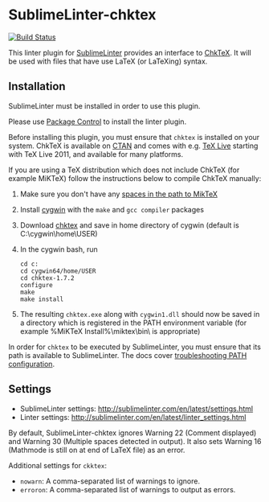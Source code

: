 SublimeLinter-chktex
=========================

[![Build Status](https://travis-ci.org/SublimeLinter/SublimeLinter-chktex.svg?branch=master)](https://travis-ci.org/SublimeLinter/SublimeLinter-chktex)

This linter plugin for [SublimeLinter](https://github.com/SublimeLinter/SublimeLinter) provides an interface to [ChkTeX](http://baruch.ev-en.org/proj/chktex/). It will be used with files that have use LaTeX (or LaTeXing) syntax.

## Installation
SublimeLinter must be installed in order to use this plugin. 

Please use [Package Control](https://packagecontrol.io) to install the linter plugin.

Before installing this plugin, you must ensure that `chktex` is installed on your system. ChkTeX is available on [CTAN](http://www.ctan.org/pkg/chktex) and comes with e.g. [TeX Live](http://www.tug.org/texlive/) starting with TeX Live 2011, and available for many platforms.

If you are using a TeX distribution which does not include ChkTeX (for example MiKTeX) follow the instructions below to compile ChkTeX manually:

1. Make sure you don't have any [spaces in the path to MikTeX](http://stackoverflow.com/questions/30378183/cygwin-make-chktex-command-not-found)

2. Install [cygwin](http://cygwin.com/install.html) with the `make` and `gcc compiler` packages

3. Download [chktex](http://www.ctan.org/tex-archive/support/chktex) and save in home directory of cygwin (default is C:\cygwin\home\USER\)

4. In the cygwin bash, run
    ```
    cd c:
    cd cygwin64/home/USER
    cd chktex-1.7.2
    configure
    make
    make install
    ```


5. The resulting `chktex.exe` along with `cygwin1.dll` should now be saved in a directory which is registered in the PATH environment variable (for example %MiKTeX Install%\miktex\bin\ is appropriate)

In order for `chktex` to be executed by SublimeLinter, you must ensure that its path is available to SublimeLinter. The docs cover [troubleshooting PATH configuration](http://sublimelinter.com/en/latest/troubleshooting.html#finding-a-linter-executable).


## Settings
- SublimeLinter settings: http://sublimelinter.com/en/latest/settings.html
- Linter settings: http://sublimelinter.com/en/latest/linter_settings.html

By default, SublimeLinter-chktex ignores Warning 22 (Comment displayed) and Warning 30 (Multiple spaces detected in output). It also sets Warning 16 (Mathmode is still on at end of LaTeX file) as an error.

Additional settings for `ckktex`:

- `nowarn`: A comma-separated list of warnings to ignore.
- `erroron`: A comma-separated list of warnings to output as errors.
